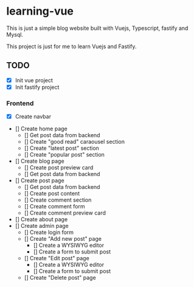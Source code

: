 # learning-vue
This is just a simple blog website built with Vuejs, Typescript, fastify and Mysql.

This project is just for me to learn Vuejs and Fastify.

## TODO
- [x] Init vue project
- [x] Init fastify project
### Frontend
- [x] Create navbar
- [] Create home page
    - [] Get post data from backend
    - [] Create "good read" caraousel section
    - [] Create "latest post" section
    - [] Create "popular post" section
- [] Create blog page
    - [] Create post preview card
    - [] Get post data from backend
- [] Create post page
    - [] Get post data from backend
    - [] Create post content
    - [] Create comment section
    - [] Create comment form
    - [] Create comment preview card
- [] Create about page
- [] Create admin page
    - [] Create login form
    - [] Create "Add new post" page
        - [] Create a WYSIWYG editor
        - [] Create a form to submit post
    - [] Create "Edit post" page
        - [] Create a WYSIWYG editor
        - [] Create a form to submit post
    - [] Create "Delete post" page
    